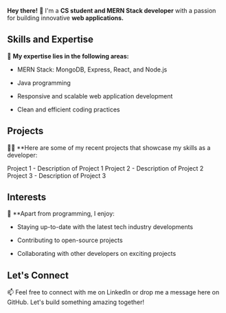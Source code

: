<!---
- 👋 Hi, I’m @askhan963
- 👀 I’m interested in ...
- 🌱 I’m currently learning ...
- 💞️ I’m looking to collaborate on ...
- 📫 How to reach me ...


askhan963/askhan963 is a ✨ special ✨ repository because its `README.md` (this file) appears on your GitHub profile.
You can click the Preview link to take a look at your changes.
--->

**Hey there!** 👋
I'm a **CS student and MERN Stack developer** with a passion for building innovative **web applications.** 

## Skills and Expertise
🚀 **My expertise lies in the following areas:**

- MERN Stack: MongoDB, Express, React, and Node.js
* Java programming
+ Responsive and scalable web application development
- Clean and efficient coding practices

## Projects
👨‍💻 **Here are some of my recent projects that showcase my skills as a developer:

Project 1 - Description of Project 1
Project 2 - Description of Project 2
Project 3 - Description of Project 3
## Interests
🌟 **Apart from programming, I enjoy:

- Staying up-to-date with the latest tech industry developments
+ Contributing to open-source projects
* Collaborating with other developers on exciting projects
## Let's Connect
📫 Feel free to connect with me on LinkedIn or drop me a message here on GitHub. Let's build something amazing together!
